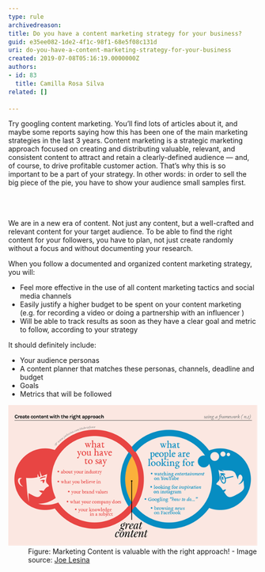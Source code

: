 ```yaml
---
type: rule
archivedreason: 
title: Do you have a content marketing strategy for your business?
guid: e35ee082-1de2-4f1c-98f1-68e5f08c131d
uri: do-you-have-a-content-marketing-strategy-for-your-business
created: 2019-07-08T05:16:19.0000000Z
authors:
- id: 83
  title: Camilla Rosa Silva
related: []

---
```



<div>​Try googling content marketing. You’ll find lots of articles about it, and maybe some reports saying how this has been one of the main marketing strategies in the last 3 years. Content marketing is a strategic marketing approach focused on creating and distributing valuable, relevant, and consistent content to attract and retain a clearly-defined audience — and, of course, to drive profitable customer action. That’s why this is so important to be a part of your strategy. In other words: in order to sell the big piece of the pie, you have to show your audience small samples first.<br></div><br>
<br><excerpt class='endintro'></excerpt><br>
<p>We are in a new era of content. Not just any content, but a well-crafted and relevant content for your target audience. To be able to find the right ​content for your followers, you have to plan, not just create randomly without a focus and without documenting your research.</p><p>When you follow a documented and organized content marketing strategy, you will:</p><ul><li>Feel more effective in the use of all content marketing tactics and social media channels</li><li>Easily justify a higher budget to be spent on your content marketing (e.g. for recording a video or doing a partnership with an influencer )</li><li>Will be able to track results as soon as they have a clear goal and metric to follow, according to your strategy</li></ul><p>It should definitely include:</p><ul><li>Your audience personas<br></li><li>A content planner that matches these personas, channels, deadline and budget<br></li><li>Goals</li><li>Metrics that will be followed<br></li></ul><dl class="image"><dt><img src="contentmkt.png" alt="contentmkt.png" /></dt><dd>Figure: Marketing Content is valuable with the right approach! - Image source: 
      <a class="ignore" href="https://medium.com/%40joelesina/content-marketing-a-simple-guide-on-how-i-do-it-1b1791ca1898">Joe Lesina​</a></dd></dl>


